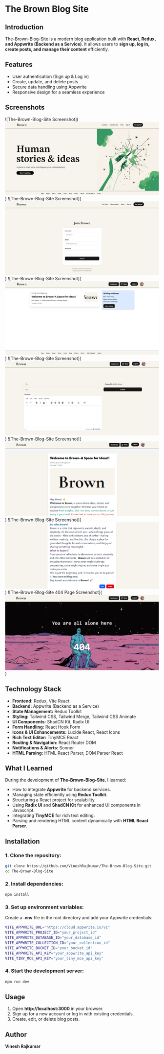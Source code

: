 # The Brown Blog Site

## Introduction
The-Brown-Blog-Site is a modern blog application built with **React, Redux, and Appwrite (Backend as a Service)**. It allows users to **sign up, log in, create posts, and manage their content** efficiently.

## Features
- User authentication (Sign up & Log in)
- Create, update, and delete posts
- Secure data handling using Appwrite
- Responsive design for a seamless experience

## Screenshots
![The-Brown-Blog-Site Screenshot](![alt text](image.png))
![The-Brown-Blog-Site Screenshot](![alt text](image-1.png))
![The-Brown-Blog-Site Screenshot](![alt text](image-2.png))
![The-Brown-Blog-Site Screenshot](![alt text](image-3.png))
![The-Brown-Blog-Site Screenshot](![alt text](image-4.png))
![The-Brown-Blog-Site Screenshot](![alt text](image-5.png))
![The-Brown-Blog-Site 404 Page Screenshot](![alt text](image-6.png))

## Technology Stack

- **Frontend:** Redux, Vite React
- **Backend:** Appwrite (Backend as a Service)
- **State Management:** Redux Toolkit
- **Styling:** Tailwind CSS, Tailwind Merge, Tailwind CSS Animate
- **UI Components:** ShadCN Kit, Radix UI
- **Form Handling:** React Hook Form
- **Icons & UI Enhancements:** Lucide React, React Icons
- **Rich Text Editor:** TinyMCE React
- **Routing & Navigation:** React Router DOM
- **Notifications & Alerts:** Sonner
- **HTML Parsing:** HTML React Parser, DOM Parser React

## What I Learned

During the development of **The-Brown-Blog-Site**, I learned:

- How to integrate **Appwrite** for backend services.
- Managing state efficiently using **Redux Toolkit**.
- Structuring a React project for scalability.
- Using **Radix UI** and **ShadCN Kit** for enhanced UI components in Javascript.
- Integrating **TinyMCE** for rich text editing.
- Parsing and rendering HTML content dynamically with **HTML React Parser**.

## Installation
### 1. Clone the repository:
```sh
git clone https://github.com/VineshRajkumar/The-Brown-Blog-Site.git
cd The-Brown-Blog-Site
```

### 2. Install dependencies:
```sh
npm install
```

### 3. Set up environment variables:
Create a **.env** file in the root directory and add your Appwrite credentials:
```sh
VITE_APPWRITE_URL="https://cloud.appwrite.io/v1"
VITE_APPWRITE_PROJECT_ID="your_project_id"
VITE_APPWRITE_DATABASE_ID="your_database_id"
VITE_APPWRITE_COLLECTION_ID="your_collection_id"
VITE_APPWRITE_BUCKET_ID="your_bucket_id"
VITE_APPWRITE_API_KEY="your_appwrite_api_key"
VITE_TINY_MCE_API_KEY="your_tiny_mce_api_key"
```

### 4. Start the development server:
```sh
npm run dev
```

## Usage
1. Open **http://localhost:3000** in your browser.
2. Sign up for a new account or log in with existing credentials.
3. Create, edit, or delete blog posts.

## Author
**Vinesh Rajkumar**

